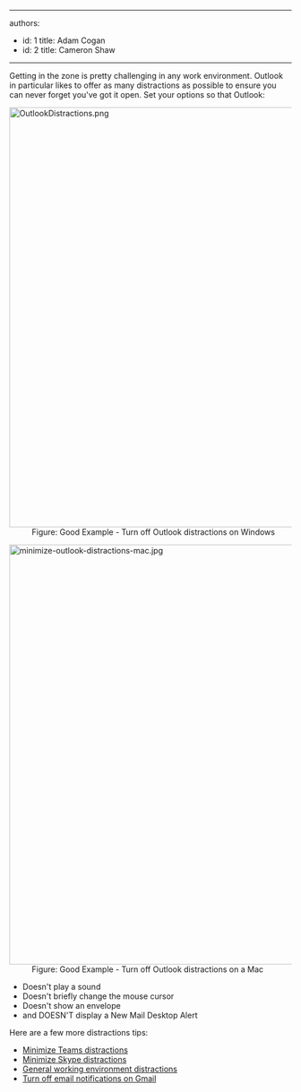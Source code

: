 

---
authors:
  - id: 1
    title: Adam Cogan
  - id: 2
    title: Cameron Shaw
---




<span class='intro'> Getting in the zone is pretty challenging in any work environment. Outlook in particular likes to offer as many distractions as possible to ensure you can never forget you've got it open. Set your options so that Outlook&#58; 
<br> </span>

<dl class="goodImage"><dt>
      <img alt="OutlookDistractions.png" src="/PublishingImages/OutlookDistractions.png" style="width&#58;750px;" />
   </dt><dd>Figure&#58;&#160;Good Example - Turn off Outlook distractions on Windows​<br></dd></dl><dl class="goodImage"><dt>
      <img src="/PublishingImages/minimize-outlook-distractions-mac.jpg" alt="minimize-outlook-distractions-mac.jpg" style="width&#58;750px;" />
   </dt><dd>Figure&#58;&#160;Good Example - Turn off Outlook distractions on a Mac<br></dd></dl><ul><li>Doesn't play a sound</li><li>Doesn't briefly change the mouse cursor</li><li>Doesn't show an envelope</li><li>and DOESN'T display a New Mail Desktop Alert</li></ul><p>Here are&#160;a few more distractions tips&#58;</p><ul><li>
      <a href="/_layouts/15/FIXUPREDIRECT.ASPX?WebId=3dfc0e07-e23a-4cbb-aac2-e778b71166a2&amp;TermSetId=07da3ddf-0924-4cd2-a6d4-a4809ae20160&amp;TermId=ab17d85c-5ee1-44a9-8433-200bd5771337">Minimize Teams&#160;distractions​</a><br></li><li> 
      <a href="/_layouts/15/FIXUPREDIRECT.ASPX?WebId=3dfc0e07-e23a-4cbb-aac2-e778b71166a2&amp;TermSetId=07da3ddf-0924-4cd2-a6d4-a4809ae20160&amp;TermId=6650d51f-dc2c-47d4-a779-2dc4f8a3c8c9" shape="rect">Minimize Skype distractions</a> </li><li>
      <a href="/_layouts/15/FIXUPREDIRECT.ASPX?WebId=3dfc0e07-e23a-4cbb-aac2-e778b71166a2&amp;TermSetId=07da3ddf-0924-4cd2-a6d4-a4809ae20160&amp;TermId=d65f17a0-2354-4793-9481-7dc2eea0e559" shape="rect">General working environment distractions</a>​<br></li><li>
      <a href="https&#58;//support.google.com/mail/answer/1075549">Turn off email notifications on Gmail</a><br></li></ul> 
<br>


